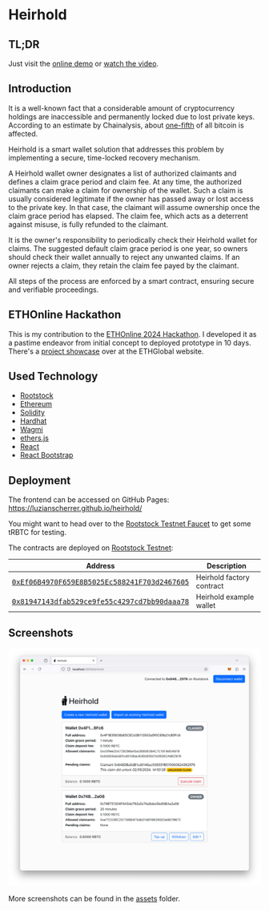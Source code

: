 # Heirhold

## TL;DR

Just visit the [online demo](https://luzianscherrer.github.io/heirhold/) or [watch the video](https://youtu.be/gcEogddpur4).

## Introduction

It is a well-known fact that a considerable amount of cryptocurrency holdings are inaccessible and permanently locked due to lost private keys. According to an estimate by Chainalysis, about [one-fifth](https://www.chainalysis.com/blog/bitcoin-market-data-exchanges-trading/) of all bitcoin is affected.

Heirhold is a smart wallet solution that addresses this problem by implementing a secure, time-locked recovery mechanism.

A Heirhold wallet owner designates a list of authorized claimants and defines a claim grace period and claim fee. At any time, the authorized claimants can make a claim for ownership of the wallet. Such a claim is usually considered legitimate if the owner has passed away or lost access to the private key. In that case, the claimant will assume ownership once the claim grace period has elapsed. The claim fee, which acts as a deterrent against misuse, is fully refunded to the claimant.

It is the owner's responsibility to periodically check their Heirhold wallet for claims. The suggested default claim grace period is one year, so owners should check their wallet annually to reject any unwanted claims. If an owner rejects a claim, they retain the claim fee payed by the claimant.

All steps of the process are enforced by a smart contract, ensuring secure and verifiable proceedings.

## ETHOnline Hackathon

This is my contribution to the [ETHOnline 2024 Hackathon](https://ethglobal.com/events/ethonline2024). I developed it as a pastime endeavor from initial concept to deployed prototype in 10 days. There's a [project showcase](https://ethglobal.com/showcase/heirhold-0c9ua) over at the ETHGlobal website.

## Used Technology

- [Rootstock](https://rootstock.io)
- [Ethereum](https://ethereum.org)
- [Solidity](https://soliditylang.org)
- [Hardhat](https://hardhat.org/)
- [Wagmi](https://wagmi.sh)
- [ethers.js](https://github.com/ethers-io/ethers.js)
- [React](https://react.dev)
- [React Bootstrap](https://react-bootstrap.netlify.app)

## Deployment

The frontend can be accessed on GitHub Pages: https://luzianscherrer.github.io/heirhold/

You might want to head over to the [Rootstock Testnet Faucet](https://faucet.rootstock.io) to get some tRBTC for testing.

The contracts are deployed on [Rootstock Testnet](https://rootstock.io):

| Address                                                                                                                                                     | Description               |
| ----------------------------------------------------------------------------------------------------------------------------------------------------------- | ------------------------- |
| [<tt>0xEf06B4970F659E8B5025Ec588241F703d2467605</tt>](https://explorer.testnet.rootstock.io/address/0xef06b4970f659e8b5025ec588241f703d2467605?__ctab=Code) | Heirhold factory contract |
| [<tt>0x81947143dfab529ce9fe55c4297cd7bb90daaa78</tt>](https://explorer.testnet.rootstock.io/address/0x81947143dfab529ce9fe55c4297cd7bb90daaa78)             | Heirhold example wallet   |

## Screenshots

![Heirhold screenshot 01](/assets/screenshots/screenshot_01.png?raw=true)

More screenshots can be found in the [assets](/assets/screenshots) folder.

